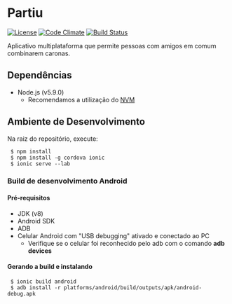 # Partiu

[![License](https://img.shields.io/badge/license-MIT-blue.svg)](http://choosealicense.com/licenses/mit/)
[![Code Climate](https://codeclimate.com/github/mdsgpp2016/frontend/badges/gpa.svg)](https://codeclimate.com/github/mdsgpp2016/frontend)
[![Build Status](https://circleci.com/gh/mdsgpp2016/frontend.svg?style=shield)](https://circleci.com/gh/mdsgpp2016/frontend)

Aplicativo multiplataforma que permite pessoas com amigos em comum combinarem caronas.

## Dependências

- Node.js (v5.9.0)
  - Recomendamos a utilização do [NVM](https://github.com/creationix/nvm)

## Ambiente de Desenvolvimento

Na raiz do repositório, execute:

```
 $ npm install
 $ npm install -g cordova ionic
 $ ionic serve --lab
```
### Build de desenvolvimento Android

#### Pré-requisitos

- JDK (v8)
- Android SDK
- ADB
- Celular Android com "USB debugging" ativado e conectado ao PC
  - Verifique se o celular foi reconhecido pelo adb com o comando **adb devices**

#### Gerando a build e instalando

```
 $ ionic build android
 $ adb install -r platforms/android/build/outputs/apk/android-debug.apk
```
